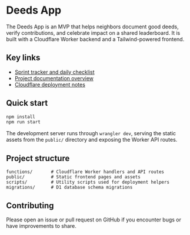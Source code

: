 # Deeds App

The Deeds App is an MVP that helps neighbors document good deeds, verify contributions, and celebrate impact on a shared leaderboard. It is built with a Cloudflare Worker backend and a Tailwind-powered frontend.

## Key links
- [Sprint tracker and daily checklist](Sprint_README.md)
- [Project documentation overview](docs/creadme.md)
- [Cloudflare deployment notes](docs/d1_migration_commands.md)

## Quick start
```bash
npm install
npm run start
```

The development server runs through `wrangler dev`, serving the static assets from the `public/` directory and exposing the Worker API routes.

## Project structure
```
functions/       # Cloudflare Worker handlers and API routes
public/          # Static frontend pages and assets
scripts/         # Utility scripts used for deployment helpers
migrations/      # D1 database schema migrations
```

## Contributing
Please open an issue or pull request on GitHub if you encounter bugs or have improvements to share.
